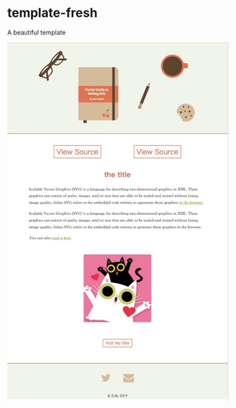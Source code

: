 # template-fresh

A beautiful template

![screen](https://github.com/dodoroy/template-fresh/blob/master/page.jpg?raw=true)

